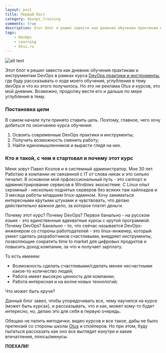 ```yaml
---
layout: post
title: Первый Пост
category: devops_training
comments: true
description: Этот блог я решил завести как дневник обучения практикам и инструментам DevOps в рамках курса DevOps практики и инструменты от Otus.ru и Express42, где буду рассказывать о ходе моего обучения и что из этого получилось. 
tags:
    - DevOps
    - Learning
    - Otus.ru
---
```


![alt text](http://devopspath.ru/resources/images/devops.png "DevOps")

Этот блог я решил завести как дневник обучения практикам и инструментам DevOps в рамках курса [DevOps практики и инструменты](https://otus.ru/lessons/devops-praktiki-i-instrumenty/), где буду рассказывать о ходе моего обучения, углубления в тему devOps и что из этого получилось. Но это не реклама Otus и курсов, это мой дневник. Возможно, продолжу вести его и дальше по мере углубления в тему.

### Постановка цели

В самом начале пути принято ставить цель. Поэтому, главное, чего хочу добиться по окончанию курса обучения:

1. Освоить современные DevOps практики и инструменты;
2. Получить возможность сменить работу;
3. Найти единомышленников и вырасти глядя на них.

### Кто я такой, с чем я стартовал и почему этот курс

Меня зовут Павел Козлов и я системный администратор. Мне 30 лет. Работаю в компании не связанной с IT от слова никак и это сильно печалит. В основном мой прфоессиональный путь - это саппорт и администрирование сервисов в Windows экосистеме. С Linux опыт скромный - несколько поднятых серверов без всяких там хайлоадов и 3 месяца работы младшим linux-админом. Хочу заниматься интересными крутыми штуками и чувствовать, что делаю действительно важное дело, за которое платят деньги. 

Почему этот курс? Почему DevOps? Первое банально - на русском языке - это единственные адекватные курсы с крутой программой. Почему DevOps? Банально - то, что сейчас называется DevOps-инженером со стороны работодателей - это linux-инженер, который умеет сделать разработчиков счастливыми, внедряет инструменты, позволяющие сократить time to market для цифровых продуктов и повысить доход компании, за что и получает зарплату. 

То есть имееем:

- Возможность сделать счастливыми/сделать менее несчастными какое-то количество людей;
- Работа имеет высокую ценность для компании;
- Работа интересная и на волне новых технологий;

Что может быть круче?

Данный блог завел, чтобы упорядочивать все, чему научился на курсе (может быть курсах), и рассказывать, что и как, может кому-то будет интересно, но, делаю это для себя в первую очередь.

Обещаю не палить методички, видео курсов и все такое, дабы не было претензий со стороны школы [Otus](https://otus.ru) и спойлеров. Но при этом, буду пытаться рассказать как оно все выглядит изнутри и какие впечатления, плюсы/минусы.

**ПОЕХАЛИ!**
